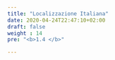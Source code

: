 ```yaml
---
title: "Localizzazione Italiana"
date: 2020-04-24T22:47:10+02:00
draft: false
weight : 14
pre: "<b>1.4 </b>"

---
```



 
